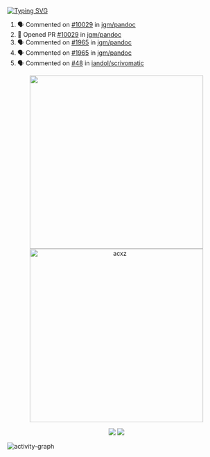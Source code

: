 [![Typing SVG](https://readme-typing-svg.herokuapp.com?size=16&color=AFFFA3&multiline=true&height=75&lines=contributing+to+robotics%2Fae%2Fml%2Fgpu;packaging+it+for+archlinux;ricer)](https://git.io/typing-svg)

<!--START_SECTION:activity-->
1. 🗣 Commented on [#10029](https://github.com/jgm/pandoc/pull/10029#issuecomment-2251775883) in [jgm/pandoc](https://github.com/jgm/pandoc)
2. 💪 Opened PR [#10029](https://github.com/jgm/pandoc/pull/10029) in [jgm/pandoc](https://github.com/jgm/pandoc)
3. 🗣 Commented on [#1965](https://github.com/jgm/pandoc/issues/1965#issuecomment-2248760839) in [jgm/pandoc](https://github.com/jgm/pandoc)
4. 🗣 Commented on [#1965](https://github.com/jgm/pandoc/issues/1965#issuecomment-2248492120) in [jgm/pandoc](https://github.com/jgm/pandoc)
5. 🗣 Commented on [#48](https://github.com/iandol/scrivomatic/issues/48#issuecomment-2247913609) in [iandol/scrivomatic](https://github.com/iandol/scrivomatic)
<!--END_SECTION:activity-->

<p align="center">
  <img width="400em" src=https://github-readme-stats.vercel.app/api?username=acxz&include_all_commits=true&show_icons=true />
  <img width="400em" src="https://github-readme-streak-stats.herokuapp.com/?user=acxz&" alt="acxz" />
</p>

<p align="center">
  <img src=https://github-readme-stats.vercel.app/api/top-langs/?username=acxz&layout=compact />
  <img src=https://github-profile-trophy.vercel.app/?username=acxz&row=2&column=4 />
</p>

![activity-graph](https://github-readme-activity-graph.vercel.app/graph?username=acxz&bg_color=053c4a&color=ffffff&line=76c533&point=8f2fe1&area=true&hide_border=true&hide_title=true)
